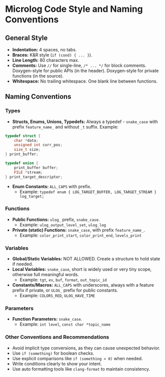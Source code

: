 # Microlog Code Style and Naming Conventions

## General Style

- **Indentation:** 4 spaces, no tabs.
- **Braces:** K&R style (`if (cond) { ... }`).
- **Line Length:** 80 characters max.
- **Comments:** Use `//` for single-line, `/* ... */` for block comments. Doxygen-style for public APIs (in the header). Doxygen-style for private functions (in the source).
- **Whitespace:** No trailing whitespace. One blank line between functions.

## Naming Conventions

### Types

- **Structs, Enums, Unions, Typedefs:** Always a typedef - `snake_case` with prefix `feature_name_` and without `_t` suffix. Example:

```c
typedef struct {
    char *data;
    unsigned int curr_pos;
    size_t size;
} print_buffer;

typedef union {
    print_buffer buffer;
    FILE *stream;
} print_target_descriptor;
```

- **Enum Constants:** `ALL_CAPS` with prefix.
    - Example: `typedef enum { LOG_TARGET_BUFFER, LOG_TARGET_STREAM } log_target;`

### Functions

- **Public Functions:** `ulog_` prefix, `snake_case`.
    - Example: `ulog_output_level_set`, `ulog_log`
- **Private (static) Functions:** `snake_case`, with prefix `feature_name_`.
    - Example: `color_print_start`, `color_print_end`, `levels_print`

### Variables

- **Global/Static Variables:** NOT ALLOWED. Create a structure to hold state if needed.
- **Local Variables:** `snake_case`, short is widely used or very tiny scope, otherwise full meaningful words.
    - Example: `tgt`, `ev`, `buf`, `format`, `out_topic_id`
- **Constants/Macros:** `ALL_CAPS` with underscores, always with a feature prefix if private, or `ULOG_` prefix for public constants.
    - Example: `COLORS_RED`, `ULOG_HAVE_TIME`

### Parameters

- **Function Parameters:** `snake_case`.
    - Example: `int level`, `const char *topic_name`

### Other Conventions and Recommendations

- Avoid implicit type conversions, as they can cause unexpected behavior.
- Use `if (something)` for boolean checks.
- Use explicit comparisons like `if (something < 0)` when needed.
- Write conditions clearly to show your intent.
- Use auto formatting tools like `clang-format` to maintain consistency.

